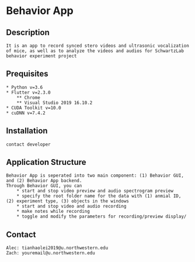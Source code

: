 # Behavior App

## Description
    It is an app to record synced stero videos and ultrasonic vocalization of mice, as well as to analyze the videos and audios for SchwartzLab behavior experiment project

## Prequisites
    * Python v=3.6
    * Flutter v=2.3.0
        ** Chrome
        ** Visual Studio 2019 16.10.2
    * CUDA Toolkit v=10.0
    * cuDNN v=7.4.2

## Installation
    contact developer

## Application Structure
    Behavior App is seperated into two main component: (1) Behavior GUI, and (2) Behavior App backend.
    Through Behavior GUI, you can
        * start and stop video preview and audio spectrogram preview
        * specify the root folder name for the data with (1) anmial ID, (2) experiment type, (3) objects in the windows
        * start and stop video and audio recording
        * make notes while recording
        * toggle and modify the parameters for recording/preview display/


## Contact
    Alec: tianhaolei2019@u.northwestern.edu
    Zach: youremail@u.northwestern.edu



